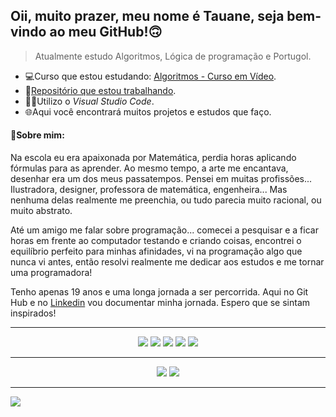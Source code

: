 ## Oii, muito prazer, meu nome é Tauane, seja bem-vindo ao meu GitHub!🙃
> Atualmente estudo Algoritmos, Lógica de programação e Portugol.
- 💻Curso que estou estudando: [Algoritmos - Curso em Vídeo](https://www.cursoemvideo.com/curso/curso-de-algoritmo/).
- 📔[Repositório que estou trabalhando](https://github.com/TauaneCustodio/Algoritmos_CursoEmVideo).
- ✌🏻Utilizo o _Visual Studio Code_.
- 🌐Aqui você encontrará muitos projetos e estudos que faço.
#### 👻Sobre mim:
Na escola eu era apaixonada por Matemática, perdia horas aplicando fórmulas para as aprender. Ao mesmo tempo, a arte me encantava, desenhar era um dos meus passatempos. Pensei em muitas profissões... Ilustradora, designer, professora de matemática, engenheira... 
Mas nenhuma delas realmente me preenchia, ou tudo parecia muito racional, ou muito abstrato.  

Até um amigo me falar sobre programação... comecei a pesquisar e a ficar horas em frente ao computador testando e criando coisas, encontrei o equilíbrio perfeito para minhas afinidades, vi na programação algo que nunca vi antes, então resolvi realmente me dedicar aos estudos e me tornar uma programadora!  

Tenho apenas 19 anos e uma longa jornada a ser percorrida. Aqui no Git Hub e no [Linkedin](https://www.linkedin.com/in/tauanecustodio) vou documentar minha jornada. Espero que se sintam inspirados!  
***  
<!-- https://dev.to/envoy_/150-badges-for-github-pnk -->
<p align="center">
  <img  src="https://img.shields.io/badge/-Notion-000000?style=for-the-badge&logo=Notion&logoColor=white"/>
  <img  src="https://img.shields.io/badge/-Visual%20Studio%20Code-23A9F2?style=for-the-badge&logo=Visual%20Studio%20Code&logoColor=white"/>
  <img  src="https://img.shields.io/badge/-Github-181717?style=for-the-badge&logo=GitHub&logoColor=white"/>
  <img  src="https://img.shields.io/badge/-Git-F44D27?style=for-the-badge&logo=Git&logoColor=white"/>
  <img  src="https://img.shields.io/badge/Markdown-000000?style=for-the-badge&logo=markdown&logoColor=white" />
  </p>  
  
--- 
<p align="center">
  <img  src="https://img.shields.io/badge/HTML5-E34F26?style=for-the-badge&logo=html5&logoColor=white" />
  <img src="https://img.shields.io/badge/CSS3-1572B6?style=for-the-badge&logo=css3&logoColor=white" />
  </p>

---
<img src="https://github-readme-stats.vercel.app/api/top-langs/?username=TauaneCustodio&theme=blue-green"/>
